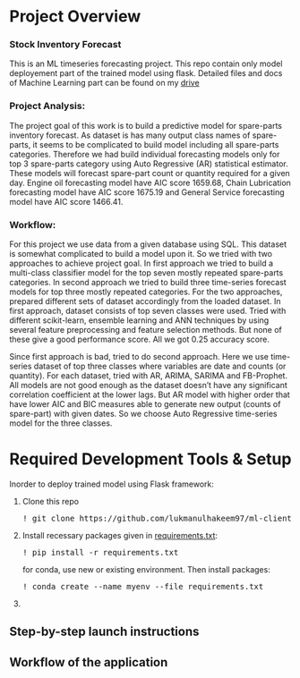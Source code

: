# Project Overview
### Stock Inventory Forecast
This is an ML timeseries forecasting project. This repo contain only model deployement part of the trained model using flask. Detailed files and docs of Machine Learning part can be found on my [drive](https://drive.google.com/drive/folders/1Th8lBTQDZkOp5kBOW-t5eRuaQXHbwAcu?usp=share_link)

### Project Analysis:
The project goal of this work is to build a predictive model for spare-parts inventory forecast. As dataset is has many output class names of spare-parts, it seems to be complicated to build model including all spare-parts categories. Therefore we had build individual forecasting models only for top 3 spare-parts category using Auto Regressive (AR) statistical estimator. These models will forecast spare-part count or quantity required for a given day. Engine oil forecasting model have AIC score 1659.68, Chain Lubrication forecasting model have AIC score 1675.19 and General Service forecasting model have AIC score 1466.41.

### Workflow:
For this project we use data from a given database using SQL. This dataset is somewhat complicated to build a model upon it. So we tried with two approaches to achieve project goal. In first approach we tried to build a multi-class classifier model for the top seven mostly repeated spare-parts categories. In second approach we tried to build three time-series forecast models for top three mostly repeated categories. For the two approaches, prepared different sets of dataset accordingly from the loaded dataset.
In first approach, dataset consists of top seven classes were used. Tried with different scikit-learn, ensemble learning and ANN techniques by using several feature preprocessing and feature selection methods. But none of these give a good performance score. All we got 0.25 accuracy score.

Since first approach is bad, tried to do second approach. Here we use time-series dataset of top three classes where variables are date and counts (or quantity). For each dataset, tried with AR, ARIMA, SARIMA and FB-Prophet. All models are not good enough as the dataset doesn’t have any significant correlation coefficient at the lower lags. But AR model with higher order that have lower AIC and BIC measures able to generate new output (counts of spare-part) with given dates. So we choose Auto Regressive time-series model for the three classes. 

# Required Development Tools & Setup
Inorder to deploy trained model using Flask framework:
1. Clone this repo
   <pre>
   ! git clone https://github.com/lukmanulhakeem97/ml-client-project.git
   </pre>
2. Install recessary packages given in [requirements.txt](requirements.txt):
   <pre>
   ! pip install -r requirements.txt
   </pre>
   for conda, use new or existing environment. Then install packages:
   <pre>
   ! conda create --name myenv --file requirements.txt
   </pre>
4.  

## Step-by-step launch instructions

## Workflow of the application
